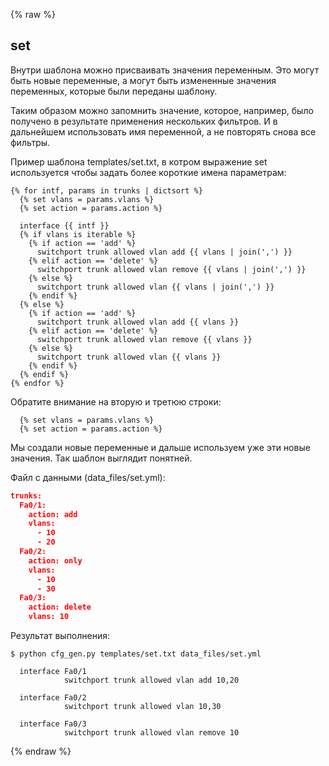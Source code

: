 {% raw %}
## set

Внутри шаблона можно присваивать значения переменным.
Это могут быть новые переменные, а могут быть измененные значения переменных, которые были переданы шаблону.

Таким образом можно запомнить значение, которое, например, было получено в результате применения нескольких фильтров.
И в дальнейшем использовать имя переменной, а не повторять снова все фильтры.


Пример шаблона templates/set.txt, в котром выражение set используется чтобы задать более короткие имена параметрам:
```
{% for intf, params in trunks | dictsort %}
  {% set vlans = params.vlans %}
  {% set action = params.action %}

  interface {{ intf }}
  {% if vlans is iterable %}
    {% if action == 'add' %}
      switchport trunk allowed vlan add {{ vlans | join(',') }}
    {% elif action == 'delete' %}
      switchport trunk allowed vlan remove {{ vlans | join(',') }}
    {% else %}
      switchport trunk allowed vlan {{ vlans | join(',') }}
    {% endif %}
  {% else %}
    {% if action == 'add' %}
      switchport trunk allowed vlan add {{ vlans }}
    {% elif action == 'delete' %}
      switchport trunk allowed vlan remove {{ vlans }}
    {% else %}
      switchport trunk allowed vlan {{ vlans }}
    {% endif %}
  {% endif %}
{% endfor %}
```

Обратите внимание на вторую и третюю строки:
```
  {% set vlans = params.vlans %}
  {% set action = params.action %}
```

Мы создали новые переменные и дальше используем уже эти новые значения.
Так шаблон выглядит понятней.

Файл с данными (data_files/set.yml):
```json
trunks:
  Fa0/1:
    action: add
    vlans:
      - 10
      - 20
  Fa0/2:
    action: only
    vlans:
      - 10
      - 30
  Fa0/3:
    action: delete
    vlans: 10
```


Результат выполнения:
```
$ python cfg_gen.py templates/set.txt data_files/set.yml

  interface Fa0/1
            switchport trunk allowed vlan add 10,20

  interface Fa0/2
            switchport trunk allowed vlan 10,30

  interface Fa0/3
            switchport trunk allowed vlan remove 10

```

{% endraw %}

